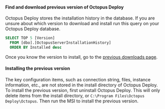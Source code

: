 #### Find and download previous version of Octopus Deploy

Octopus Deploy stores the installation history in the database.  If you are unsure about which version to download and install run this query on your Octopus Deploy database.

```SQL
SELECT TOP 5 [Version]
  FROM [dbo].[OctopusServerInstallationHistory]
  ORDER BY Installed desc
```

Once you know the version to install, go to the [previous downloads page](https://octopus.com/downloads/previous).  

#### Installing the previous version

The key configuration items, such as connection string, files, instance information, etc., are not stored in the install directory of Octopus Deploy.  To install the previous version, first uninstall Octopus Deploy.  This will only delete items from the install directory, or `C:\Program Files\Octopus Deploy\Octopus`.  Then run the MSI to install the previous version.  